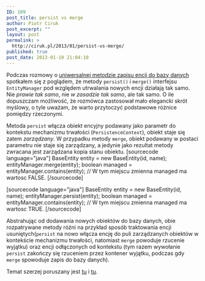 ```yaml
---
ID: 109
post_title: persist vs merge
author: Piotr Ciruk
post_excerpt: ""
layout: post
permalink: >
  http://ciruk.pl/2013/01/persist-vs-merge/
published: true
post_date: 2013-01-10 21:04:10
---
```

Podczas rozmowy o <a href="http://stackoverflow.com/questions/156689/do-you-have-a-common-base-class-for-hibernate-entities">uniwersalnej metodzie zapisu encji do bazy danych</a> spotkałem się z poglądem, że metody <code>persist()</code> i <code>merge()</code> interfejsu <code>EntityManager</code> pod względem utrwalania nowych encji działają tak samo. Nie <em>prawie tak samo</em>, nie <em>w zasadzie tak samo</em>, ale tak samo. 
O ile dopuszczam możliwość, że rozmówca zastosował mało elegancki skrót myślowy, o tyle uważam, że warto przytoczyć podstawowe różnice pomiędzy rzeczonymi.

Metoda <code>persist</code> włącza obiekt encyjny podawany jako parametr do kontekstu mechanizmu trwałości (<code>PersistenceContext</code>), obiekt staje się zatem <em>zarządzany</em>. W przypadku metody <code>merge</code>, obiekt podawany w postaci parametru nie staje się zarządzany, a jedynie jako rezultat metody zwracana jest zarządzana kopia stanu obiektu.
[sourcecode language="java"]
BaseEntity entity = new BaseEntity(id, name);
entityManager.merge(entity);
boolean managed = entityManager.contains(entity);
// W tym miejscu zmienna managed ma wartosc FALSE.
[/sourcecode]

[sourcecode language="java"]
BaseEntity entity = new BaseEntity(id, name);
entityManager.persist(entity);
boolean managed = entityManager.contains(entity);
// W tym miejscu zmienna managed ma wartosc TRUE.
[/sourcecode]

Abstrahując od dodawania nowych obiektów do bazy danych, obie rozpatrywane metody różni na przykład sposób traktowania encji usuniętych(<code>persist</code> na nowo włącza encję do puli zarządzanych obiektów w kontekście mechanizmu trwałości, natomiast <code>merge</code> powoduje rzucenie wyjątku) oraz encji odłączonych od kontekstu (tym razem wywołanie <code>persist</code> zakończy się rzuceniem przez kontener wyjątku, podczas gdy <code>merge</code> spowoduje zapis do bazy danych).

Temat szerzej poruszany jest <a href="http://spitballer.blogspot.com/2010/04/jpa-persisting-vs-merging-entites.html">tu</a> i <a href="http://blog.xebia.com/2009/03/23/jpa-implementation-patterns-saving-detached-entities/">tu</a>.